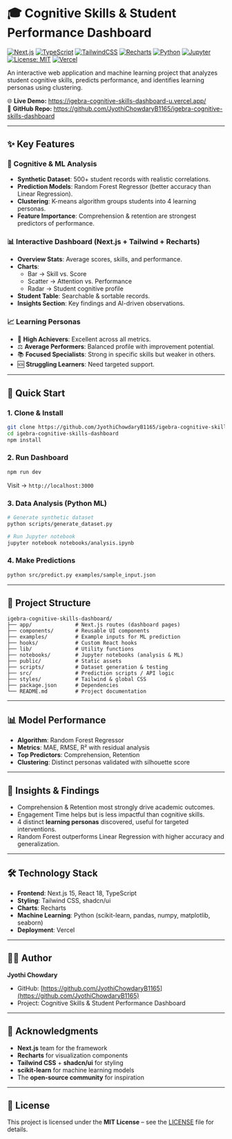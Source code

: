 # 🎓 Cognitive Skills & Student Performance Dashboard  

[![Next.js](https://img.shields.io/badge/Next.js-15-black?logo=next.js)](https://nextjs.org/)
[![TypeScript](https://img.shields.io/badge/TypeScript-5-blue?logo=typescript)](https://www.typescriptlang.org/)
[![TailwindCSS](https://img.shields.io/badge/TailwindCSS-3.3-06B6D4?logo=tailwindcss&logoColor=white)](https://tailwindcss.com/)
[![Recharts](https://img.shields.io/badge/Recharts-2.8-orange)](https://recharts.org/)
[![Python](https://img.shields.io/badge/Python-3.10-3776AB?logo=python&logoColor=white)](https://www.python.org/)
[![Jupyter](https://img.shields.io/badge/Jupyter-Notebook-F37626?logo=jupyter&logoColor=white)](https://jupyter.org/)
[![License: MIT](https://img.shields.io/badge/License-MIT-green.svg)](LICENSE)
[![Vercel](https://img.shields.io/badge/Deployed%20on-Vercel-black?logo=vercel)](https://igebra-cognitive-skills-dashboard-u.vercel.app/)

An interactive web application and machine learning project that analyzes student cognitive skills, predicts performance, and identifies learning personas using clustering.  

🌐 **Live Demo:** https://igebra-cognitive-skills-dashboard-u.vercel.app/  
📂 **GitHub Repo:** https://github.com/JyothiChowdaryB1165/igebra-cognitive-skills-dashboard  

---

## ✨ Key Features  

### 🧠 Cognitive & ML Analysis  
- **Synthetic Dataset**: 500+ student records with realistic correlations.  
- **Prediction Models**: Random Forest Regressor (better accuracy than Linear Regression).  
- **Clustering**: K-means algorithm groups students into 4 learning personas.  
- **Feature Importance**: Comprehension & retention are strongest predictors of performance.  

### 📊 Interactive Dashboard (Next.js + Tailwind + Recharts)  
- **Overview Stats**: Average scores, skills, and performance.  
- **Charts**:  
  - Bar → Skill vs. Score  
  - Scatter → Attention vs. Performance  
  - Radar → Student cognitive profile  
- **Student Table**: Searchable & sortable records.  
- **Insights Section**: Key findings and AI-driven observations.  

### 📈 Learning Personas  
- 🌟 **High Achievers**: Excellent across all metrics.  
- ⚖️ **Average Performers**: Balanced profile with improvement potential.  
- 📚 **Focused Specialists**: Strong in specific skills but weaker in others.  
- 🆘 **Struggling Learners**: Need targeted support.  

---

## 🚀 Quick Start  

### 1. Clone & Install  
```bash
git clone https://github.com/JyothiChowdaryB1165/igebra-cognitive-skills-dashboard.git
cd igebra-cognitive-skills-dashboard
npm install
```

### 2. Run Dashboard

```bash
npm run dev
```

Visit → `http://localhost:3000`

### 3. Data Analysis (Python ML)

```bash
# Generate synthetic dataset
python scripts/generate_dataset.py  

# Run Jupyter notebook
jupyter notebook notebooks/analysis.ipynb
```

### 4. Make Predictions

```bash
python src/predict.py examples/sample_input.json
```

---

## 📁 Project Structure

```
igebra-cognitive-skills-dashboard/
├── app/              # Next.js routes (dashboard pages)
├── components/       # Reusable UI components
├── examples/         # Example inputs for ML prediction
├── hooks/            # Custom React hooks
├── lib/              # Utility functions
├── notebooks/        # Jupyter notebooks (analysis & ML)
├── public/           # Static assets
├── scripts/          # Dataset generation & testing
├── src/              # Prediction scripts / API logic
├── styles/           # Tailwind & global CSS
├── package.json      # Dependencies
└── README.md         # Project documentation
```

---

## 📊 Model Performance

* **Algorithm**: Random Forest Regressor
* **Metrics**: MAE, RMSE, R² with residual analysis
* **Top Predictors**: Comprehension, Retention
* **Clustering**: Distinct personas validated with silhouette score

---

## 🔎 Insights & Findings

* Comprehension & Retention most strongly drive academic outcomes.
* Engagement Time helps but is less impactful than cognitive skills.
* 4 distinct **learning personas** discovered, useful for targeted interventions.
* Random Forest outperforms Linear Regression with higher accuracy and generalization.

---

## 🛠️ Technology Stack

* **Frontend**: Next.js 15, React 18, TypeScript
* **Styling**: Tailwind CSS, shadcn/ui
* **Charts**: Recharts
* **Machine Learning**: Python (scikit-learn, pandas, numpy, matplotlib, seaborn)
* **Deployment**: Vercel

---

## 👨‍💻 Author

**Jyothi Chowdary**

* GitHub: [https://github.com/JyothiChowdaryB1165](https://github.com/JyothiChowdaryB1165)
* Project: Cognitive Skills & Student Performance Dashboard

---

## 🙏 Acknowledgments

* **Next.js** team for the framework
* **Recharts** for visualization components
* **Tailwind CSS** + **shadcn/ui** for styling
* **scikit-learn** for machine learning models
* The **open-source community** for inspiration

---

## 📄 License

This project is licensed under the **MIT License** – see the [LICENSE](LICENSE) file for details.

